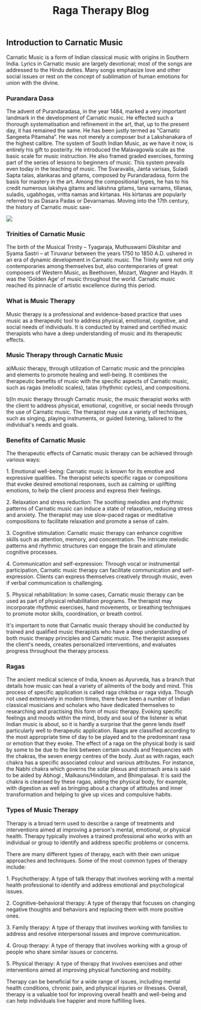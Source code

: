 <!DOCTYPE html>
<html>
<head>
  <title>Raga Therapy Blog</title>
  
</head>
<body>
  
  <header>
    <h1>Raga Therapy Blog</h1>
  </header>


  <main>
    <article>
      <h2>Introduction to Carnatic Music</h2>
      <p>Carnatic Music is a form of Indian classical music with origins in Southern India. Lyrics in Carnatic music are largely devotional; most of the songs are addressed to the Hindu deities. Many songs emphasize love and other social issues or rest on the concept of sublimation of human emotions for union with the divine.</p>
    </article>
  </main>
  <h3> Purandara Dasa </h3>
  <p> The advent of Purandaradasa, in the year 1484, marked a very important landmark in the development of Carnatic music. He effected such a thorough systematisation and refinement in the art, that, up to the present day, it has remained the same. He has been justly termed as “Carnatic Sangeeta Pitamaha”. He was not merely a composer but a Lakshanakara of the highest calibre. The system of South Indian Music, as we have it now, is entirely his gift to posterity. He introduced the Malavagowla scale as the basic scale for music instruction. He also framed graded exercises, forming part of the series of lessons to beginners of music. This system prevails even today in the teaching of music. The Svaravalis, Janta varisas, Suladi Sapta talas, alankaras and gitams, composed by Purandaradasa, form the basis for mastery in the art. Among the compositional types, he has to his credit numerous lakshya gitams and lakshna gitams, tana varnams, tillanas, suladis, ugabhogas, vritta namas and kirtanas. His kirtanas are popularly referred to as Dasara Padas or Devarnamas.
Moving into the 17th century, the history of Carnatic music saw-
</p>
<img src="ragatherapyblog.github.io/purandara.png">

<h3>Trinities of Carnatic Music</h3>
<p>The birth of the Musical Trinity – Tyagaraja, Muthuswami Dikshitar and Syama Sastri – at Tiruvarur between the years 1750 to 1850 A.D. ushered in an era of dynamic development in Carnatic music. The Trinity were not only contemporaries among themselves but, also contemporaries of great composers of Western Music, as Beethoven, Mozart, Wagner and Haydn. It was the ‘Golden Age’ of music throughout the world. Carnatic music reached its pinnacle of artistic excellence during this period.
</p>
<h3>What is Music Therapy</h3>
<p>Music therapy is a professional and evidence-based practice that uses music as a therapeutic tool to address physical, emotional, cognitive, and social needs of individuals. It is conducted by trained and certified music therapists who have a deep understanding of music and its therapeutic effects.</p>
<h3>Music Therapy through Carnatic Music</h3>
<p>
  a)Music therapy, through utilization of Carnatic music and the principles and elements to promote healing and well-being. It combines the therapeutic benefits of music with the specific aspects of Carnatic music, such as ragas (melodic scales), talas (rhythmic cycles), and compositions.</p>
  
  <p>b)In music therapy through Carnatic music, the music therapist works with the client to address physical, emotional, cognitive, or social needs through the use of Carnatic music. The therapist may use a variety of techniques, such as singing, playing instruments, or guided listening, tailored to the individual's needs and goals.</p>

<h3>Benefits of Carnatic Music</h3>
  <p>The therapeutic effects of Carnatic music therapy can be achieved through various ways:</p>
  <p>1. Emotional well-being: Carnatic music is known for its emotive and expressive qualities. The therapist selects specific ragas or compositions that evoke desired emotional responses, such as calming or uplifting emotions, to help the client process and express their feelings.</p>
  <p>2. Relaxation and stress reduction: The soothing melodies and rhythmic patterns of Carnatic music can induce a state of relaxation, reducing stress and anxiety. The therapist may use slow-paced ragas or meditative compositions to facilitate relaxation and promote a sense of calm.</p>
  <p>3. Cognitive stimulation: Carnatic music therapy can enhance cognitive skills such as attention, memory, and concentration. The intricate melodic patterns and rhythmic structures can engage the brain and stimulate cognitive processes.</p>
  <p>4. Communication and self-expression: Through vocal or instrumental participation, Carnatic music therapy can facilitate communication and self-expression. Clients can express themselves creatively through music, even if verbal communication is challenging.</p>
  <p>5. Physical rehabilitation: In some cases, Carnatic music therapy can be used as part of physical rehabilitation programs. The therapist may incorporate rhythmic exercises, hand movements, or breathing techniques to promote motor skills, coordination, or breath control.</p>
  <p>It's important to note that Carnatic music therapy should be conducted by trained and qualified music therapists who have a deep understanding of both music therapy principles and Carnatic music. The therapist assesses the client's needs, creates personalized interventions, and evaluates progress throughout the therapy process.</p>
  <h3>Ragas</h3>
  <p1>The ancient medical science of India, known as Ayurveda, has a branch that details how music can heal a variety of ailments of the body and mind. This process of specific application is called raga chikitsa or raga vidya. Though not used extensively in modern times, there have been a number of Indian classical musicians and scholars who have dedicated themselves to researching and practising this form of music therapy.
</p1>
<p1>Evoking specific feelings and moods within the mind, body and soul of the listener is what Indian music is about, so it is hardly a surprise that the genre lends itself particularly well to therapeutic application. Raags are classified according to the most appropriate time of day to be played and to the predominant rasa or emotion that they evoke.</p1>
<p1>The effect of a raga on the physical body is said by some to be due to the link between certain sounds and frequencies with the chakras, the seven energy centres of the body. Just as with ragas, each chakra has a specific associated colour and various attributes. For instance, the Nabhi chakra which governs the solar plexus and stomach area is said to be aided by Abhogi , Malkauns/Hindolam, and Bhimpalasai. It is said the chakra is cleansed by these ragas, aiding the physical body, for example, with digestion as well as bringing about a change of attitudes and inner transformation and helping to give up vices and compulsive habits.</p1>
<h3>Types of Music Therapy</h3>
<p>Therapy is a broad term used to describe a range of treatments and interventions aimed at improving a person's mental, emotional, or physical health. Therapy typically involves a trained professional who works with an individual or group to identify and address specific problems or concerns.</p>
<p>There are many different types of therapy, each with their own unique approaches and techniques. Some of the most common types of therapy include:
</p>
<p>1. Psychotherapy: A type of talk therapy that involves working with a mental health professional to identify and address emotional and psychological issues.
</p>
<p>2. Cognitive-behavioral therapy: A type of therapy that focuses on changing negative thoughts and behaviors and replacing them with more positive ones.
</p>
<p>3. Family therapy: A type of therapy that involves working with families to address and resolve interpersonal issues and improve communication.
</p>
<p>4. Group therapy: A type of therapy that involves working with a group of people who share similar issues or concerns.
</p>
<p>5. Physical therapy: A type of therapy that involves exercises and other interventions aimed at improving physical functioning and mobility.
</p>
<p>Therapy can be beneficial for a wide range of issues, including mental health conditions, chronic pain, and physical injuries or illnesses. Overall, therapy is a valuable tool for improving overall health and well-being and can help individuals live happier and more fulfilling lives.</p>

</body>
</html>



